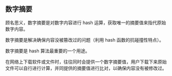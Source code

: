 ## 数字摘要

顾名思义，数字摘要是对数字内容进行 hash 运算，获取唯一的摘要值来指代原始数字内容。

数字摘要是解决确保内容没被篡改过的问题（利用 hash 函数的抗碰撞性特点）。

数字摘要是 hash 算法最重要的一个用途。

在网络上下载软件或文件时，往往同时会提供一个数字摘要值，用户下载下来原始文件可以自行进行计算，并同提供的摘要值进行比对，以确保内容没有被修改过。